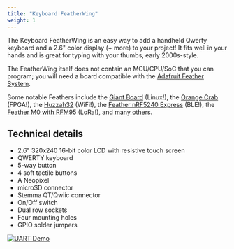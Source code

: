 ```yaml
---
title: "Keyboard FeatherWing"
weight: 1
---
```


The Keyboard FeatherWing is an easy way to add a handheld Qwerty keyboard and a 2.6" color display (+ more) to your project! It fits well in your hands and is great for typing with your thumbs, early 2000s-style.

The FeatherWing itself does not contain an MCU/CPU/SoC that you can program; you will need a board compatible with the [Adafruit Feather System](https://learn.adafruit.com/adafruit-feather/feather-specification).

Some notable Feathers include the [Giant Board](https://www.crowdsupply.com/groboards/giant-board) (Linux!), the [Orange Crab](https://groupgets.com/manufacturers/good-stuff-department/products/orangecrab) (FPGA!), the [Huzzah32](https://www.adafruit.com/product/3619) (WiFi!), the [Feather nRF5240 Express](https://www.adafruit.com/product/4062) (BLE!), the [Feather M0 with RFM95](https://www.adafruit.com/product/3178) (LoRa!), and [many others](https://www.adafruit.com/feather).

## Technical details

- 2.6" 320x240 16-bit color LCD with resistive touch screen
- QWERTY keyboard
- 5-way button
- 4 soft tactile buttons
- A Neopixel
- microSD connector
- Stemma QT/Qwiic connector
- On/Off switch
- Dual row sockets
- Four mounting holes
- GPIO solder jumpers

<div class="container">

[![UART Demo](/docs/keyboard-featherwing/uart_demo_small.jpg)](/docs/keyboard-featherwing/uart_demo.jpg)

</div>
